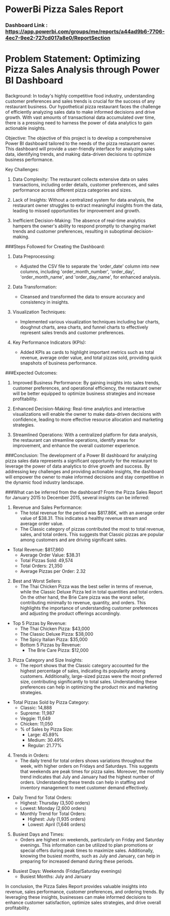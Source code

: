 # PowerBi Pizza Sales Report

### Dashboard Link : https://app.powerbi.com/groups/me/reports/a44ad9b6-7706-4ec7-9ee2-727cd017a8e0/ReportSection

# Problem Statement: Optimizing Pizza Sales Analysis through Power BI Dashboard

###
Background:
In today's highly competitive food industry, understanding customer preferences and sales trends is crucial for the success of any restaurant business. Our hypothetical pizza restaurant faces the challenge of efficiently analyzing sales data to make informed decisions and drive growth. With vast amounts of transactional data accumulated over time, there is a pressing need to harness the power of data analytics to gain actionable insights.

Objective:
The objective of this project is to develop a comprehensive Power BI dashboard tailored to the needs of the pizza restaurant owner. This dashboard will provide a user-friendly interface for analyzing sales data, identifying trends, and making data-driven decisions to optimize business performance.

Key Challenges:
1. Data Complexity: The restaurant collects extensive data on sales transactions, including order details, customer preferences, and sales performance across different pizza categories and sizes.
   
2. Lack of Insights: Without a centralized system for data analysis, the restaurant owner struggles to extract meaningful insights from the data, leading to missed opportunities for improvement and growth.

3. Inefficient Decision-Making: The absence of real-time analytics hampers the owner's ability to respond promptly to changing market trends and customer preferences, resulting in suboptimal decision-making.

###Steps Followed for Creating the Dashboard:
1. Data Preprocessing:
   - Adjusted the CSV file to separate the 'order_date' column into new columns, including 'order_month_number', 'order_day', 'order_month_name', and 'order_day_name', for enhanced analysis.

2. Data Transformation:
   - Cleansed and transformed the data to ensure accuracy and consistency in insights.

3. Visualization Techniques:
   - Implemented various visualization techniques including bar charts, doughnut charts, area charts, and funnel charts to effectively represent sales trends and customer preferences.

4. Key Performance Indicators (KPIs):
   - Added KPIs as cards to highlight important metrics such as total revenue, average order value, and total pizzas sold, providing quick snapshots of business performance.

###Expected Outcomes:
1. Improved Business Performance: By gaining insights into sales trends, customer preferences, and operational efficiency, the restaurant owner will be better equipped to optimize business strategies and increase profitability.

2. Enhanced Decision-Making: Real-time analytics and interactive visualizations will enable the owner to make data-driven decisions with confidence, leading to more effective resource allocation and marketing strategies.

3. Streamlined Operations: With a centralized platform for data analysis, the restaurant can streamline operations, identify areas for improvement, and enhance the overall customer experience.

###Conclusion:
The development of a Power BI dashboard for analyzing pizza sales data represents a significant opportunity for the restaurant to leverage the power of data analytics to drive growth and success. By addressing key challenges and providing actionable insights, the dashboard will empower the owner to make informed decisions and stay competitive in the dynamic food industry landscape.

###What can be inferred from the dashboard?
From the Pizza Sales Report for January 2015 to December 2015, several insights can be inferred:

1. Revenue and Sales Performance:
   - The total revenue for the period was $817.86K, with an average order value of $38.31. This indicates a healthy revenue stream and average order value.
   - The Classic category of pizzas contributed the most to total revenue, sales, and total orders. This suggests that Classic pizzas are popular among customers and are driving significant sales.

- Total Revenue: $817,860
   - Average Order Value: $38.31
   - Total Pizzas Sold: 49,574
   - Total Orders: 21,350
   - Average Pizzas per Order: 2.32

2. Best and Worst Sellers:
   - The Thai Chicken Pizza was the best seller in terms of revenue, while the Classic Deluxe Pizza led in total quantities and total orders. On the other hand, the Brie Care pizza was the worst seller, contributing minimally to revenue, quantity, and orders. This highlights the importance of understanding customer preferences and adjusting the product offerings accordingly.

- Top 5 Pizzas by Revenue:
     - The Thai Chicken Pizza: $43,000
     - The Classic Deluxe Pizza: $38,000
     - The Spicy Italian Pizza: $35,000
   - Bottom 5 Pizzas by Revenue:
     - The Brie Care Pizza: $12,000


3. Pizza Category and Size Insights:
   - The report shows that the Classic category accounted for the highest percentage of sales, indicating its popularity among customers. Additionally, large-sized pizzas were the most preferred size, contributing significantly to total sales. Understanding these preferences can help in optimizing the product mix and marketing strategies.

- Total Pizzas Sold by Pizza Category:
     - Classic: 14,888
     - Supreme: 11,987
     - Veggie: 11,649
     - Chicken: 11,050
   - % of Sales by Pizza Size:
     - Large: 45.89%
     - Medium: 30.49%
     - Regular: 21.77%


4. Trends in Orders:
   - The daily trend for total orders shows variations throughout the week, with higher orders on Fridays and Saturdays. This suggests that weekends are peak times for pizza sales. Moreover, the monthly trend indicates that July and January had the highest number of orders. Understanding these trends can help in staffing and inventory management to meet customer demand effectively.

- Daily Trend for Total Orders:
     - Highest: Thursday (3,500 orders)
     - Lowest: Monday (2,600 orders)
   - Monthly Trend for Total Orders:
     - Highest: July (1,935 orders)
     - Lowest: April (1,646 orders) 


5. Busiest Days and Times:
   - Orders are highest on weekends, particularly on Friday and Saturday evenings. This information can be utilized to plan promotions or special offers during peak times to maximize sales. Additionally, knowing the busiest months, such as July and January, can help in preparing for increased demand during these periods.

- Busiest Days: Weekends (Friday/Saturday evenings)
   - Busiest Months: July and January 


In conclusion, the Pizza Sales Report provides valuable insights into revenue, sales performance, customer preferences, and ordering trends. By leveraging these insights, businesses can make informed decisions to enhance customer satisfaction, optimize sales strategies, and drive overall profitability. 
